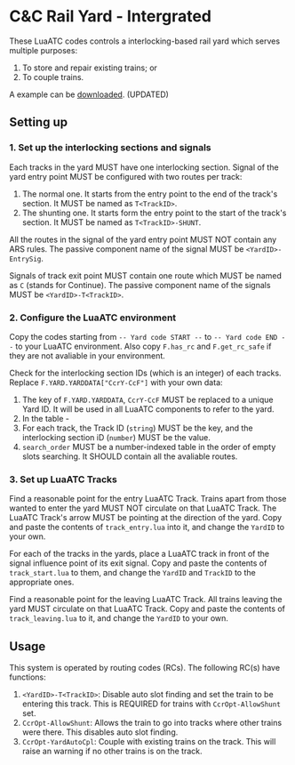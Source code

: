 # C&C Rail Yard - Intergrated

These LuaATC codes controls a interlocking-based rail yard which serves multiple purposes:

1. To store and repair existing trains; or
2. To couple trains.

A example can be [downloaded](https://downloads-th2.1f616emo.xyz/advtrains_Lua_Yard.zip). (UPDATED)

## Setting up

### 1. Set up the interlocking sections and signals

Each tracks in the yard MUST have one interlocking section. Signal of the yard entry point MUST be configured with two routes per track:

1. The normal one. It starts from the entry point to the end of the track's section. It MUST be named as `T<TrackID>`.
2. The shunting one. It starts form the entry point to the start of the track's section. It MUST be named as `T<TrackID>-SHUNT`.

All the routes in the signal of the yard entry point MUST NOT contain any ARS rules. The passive component name of the signal MUST be `<YardID>-EntrySig`.

Signals of track exit point MUST contain one route which MUST be named as `C` (stands for Continue). The passive component name of the signals MUST be `<YardID>-T<TrackID>`.

### 2. Configure the LuaATC environment

Copy the codes starting from `-- Yard code START --` to `-- Yard code END --` to your LuaATC environment. Also copy `F.has_rc` and `F.get_rc_safe` if they are not avaliable in your environment.

Check for the interlocking section IDs (which is an integer) of each tracks. Replace `F.YARD.YARDDATA["CcrY-CcF"]` with your own data:

1. The key of `F.YARD.YARDDATA`, `CcrY-CcF` MUST be replaced to a unique Yard ID. It will be used in all LuaATC components to refer to the yard.
2. In the table -
  1. For each track, the Track ID (`string`) MUST be the key, and the interlocking section iD (`number`) MUST be the value.
  2. `search_order` MUST be a number-indexed table in the order of empty slots searching. It SHOULD contain all the avaliable routes.

### 3. Set up LuaATC Tracks

Find a reasonable point for the entry LuaATC Track. Trains apart from those wanted to enter the yard MUST NOT circulate on that LuaATC Track. The LuaATC Track's arrow MUST be pointing at the direction of the yard. Copy and paste the contents of `track_entry.lua` into it, and change the `YardID` to your own.

For each of the tracks in the yards, place a LuaATC track in front of the signal influence point of its exit signal. Copy and paste the contents of `track_start.lua` to them, and change the `YardID` and `TrackID` to the appropriate ones.

Find a reasonable point for the leaving LuaATC Track. All trains leaving the yard MUST circulate on that LuaATC Track. Copy and paste the contents of `track_leaving.lua` to it, and change the `YardID` to your own.

## Usage

This system is operated by routing codes (RCs). The following RC(s) have functions:

1. `<YardID>-T<TrackID>`: Disable auto slot finding and set the train to be entering this track. This is REQUIRED for trains with `CcrOpt-AllowShunt` set.
2. `CcrOpt-AllowShunt`: Allows the train to go into tracks where other trains were there. This disables auto slot finding.
3. `CcrOpt-YardAutoCpl`: Couple with existing trains on the track. This will raise an warning if no other trains is on the track.
